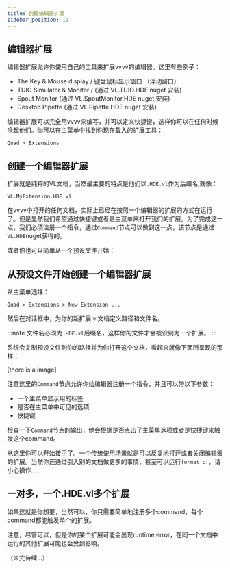 ```yaml
---
title: 创建编辑器扩展
sidebar_position: 12
---
```


## 编辑器扩展

编辑器扩展允许你使用自己的工具来扩展vvvv的编辑器。这里有些例子：
- The Key & Mouse display / 键盘鼠标显示窗口 （浮动窗口）
- TUIO Simulator & Monitor / (通过 VL.TUIO.HDE nuget 安装)
- Spout Monitor (通过 VL.SpoutMonitor.HDE nuget 安装)
- Desktop Pipette (通过 VL.Pipette.HDE nuget 安装)

编辑器扩展可以完全用vvvv来编写，并可以定义快捷键，这样你可以在任何时候唤起他们。你可以在主菜单中找到你现在载入的扩展工具：

`Quad > Extensions`

## 创建一个编辑器扩展

扩展就是纯粹的VL文档，当然最主要的特点是他们以`.HDE.vl`作为后缀名,就像：

`VL.MyExtension.HDE.vl`

在vvvv中打开的任何文档，实际上已经在按照一个编辑器的扩展的方式在运行了。但是显然我们希望通过快捷键或者是主菜单来打开我们的扩展。为了完成这一点，我们必须注册一个指令，通过`Command`节点可以做到这一点，该节点是通过`VL.HDE`nuget获得的。

或者你也可以简单从一个预设文件开始：

## 从预设文件开始创建一个编辑器扩展

从主菜单选择：

`Quad > Extensions > New Extension ...`

然后在对话框中，为你的新扩展.vl文档定义路径和文件名。

:::note
文件名必须为`.HDE.vl`后缀名，这样你的文件才会被识别为一个扩展。
:::

系统会复制预设文件到你的路径并为你打开这个文档，看起来就像下面所呈现的那样：

[there is a image]

注意这里的`Command`节点允许你给编辑器注册一个指令，并且可以带以下参数：
- 一个主菜单显示用的标签
- 是否在主菜单中可见的选项
- 快捷键

检查一下`Command`节点的输出，他会根据是否点击了主菜单选项或者是快捷键来触发这个command。

从这里你可以开始接手了。一个传统使用场景就是可以反复地打开或者关闭编辑器的扩展。当然你还通过引入别的文档做更多的事情，甚至可以运行`format c:`，请小心操作...

## 一对多，一个.HDE.vl多个扩展

如果这就是你想要，当然可以，你只需要简单地注册多个command，每个command都能触发单个的扩展。

注意，尽管可以，但是你的某个扩展可能会出现runtime error，在同一个文档中运行的其他扩展可能也会受到影响。

（未完待续...）